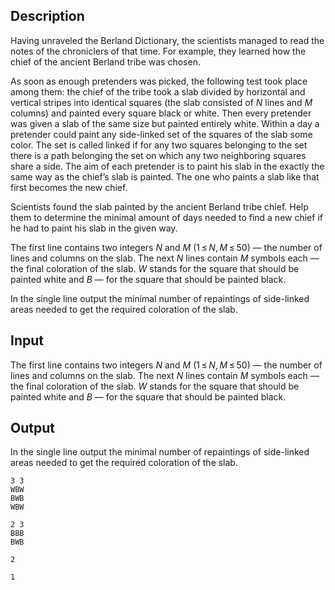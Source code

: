 ## Description

<div><p>Having unraveled the Berland Dictionary, the scientists managed to read the notes of the chroniclers of that time. For example, they learned how the chief of the ancient Berland tribe was chosen.</p><p>As soon as enough pretenders was picked, the following test took place among them: the chief of the tribe took a slab divided by horizontal and vertical stripes into identical squares (the slab consisted of <span class="tex-span"><i>N</i></span> lines and <span class="tex-span"><i>M</i></span> columns) and painted every square black or white. Then every pretender was given a slab of the same size but painted entirely white. Within a day a pretender could paint any side-linked set of the squares of the slab some color. The set is called linked if for any two squares belonging to the set there is a path belonging the set on which any two neighboring squares share a side. The aim of each pretender is to paint his slab in the exactly the same way as the chief’s slab is painted. The one who paints a slab like that first becomes the new chief.</p><p>Scientists found the slab painted by the ancient Berland tribe chief. Help them to determine the minimal amount of days needed to find a new chief if he had to paint his slab in the given way.</p></div><div class="input-specification"><p>The first line contains two integers <span class="tex-span"><i>N</i></span> and <span class="tex-span"><i>M</i></span> (<span class="tex-span">1 ≤ <i>N</i>, <i>M</i> ≤ 50</span>) — the number of lines and columns on the slab. The next <span class="tex-span"><i>N</i></span> lines contain <span class="tex-span"><i>M</i></span> symbols each — the final coloration of the slab. <span class="tex-span"><i>W</i></span> stands for the square that should be painted white and <span class="tex-span"><i>B</i></span> — for the square that should be painted black.</p></div><div class="output-specification"><p>In the single line output the minimal number of repaintings of side-linked areas needed to get the required coloration of the slab.</p></div>

## Input

<p>The first line contains two integers <span class="tex-span"><i>N</i></span> and <span class="tex-span"><i>M</i></span> (<span class="tex-span">1 ≤ <i>N</i>, <i>M</i> ≤ 50</span>) — the number of lines and columns on the slab. The next <span class="tex-span"><i>N</i></span> lines contain <span class="tex-span"><i>M</i></span> symbols each — the final coloration of the slab. <span class="tex-span"><i>W</i></span> stands for the square that should be painted white and <span class="tex-span"><i>B</i></span> — for the square that should be painted black.</p>

## Output

<p>In the single line output the minimal number of repaintings of side-linked areas needed to get the required coloration of the slab.</p>





```input1
3 3
WBW
BWB
WBW

```




```input2
2 3
BBB
BWB

```




```output1
2

```




```output2
1

```


